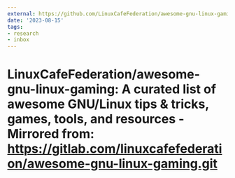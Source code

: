 ```yaml
---
external: https://github.com/LinuxCafeFederation/awesome-gnu-linux-gaming#graphics-cards
date: '2023-08-15'
tags:
- research
- inbox
---
```


# LinuxCafeFederation/awesome-gnu-linux-gaming: A curated list of awesome GNU/Linux tips & tricks, games, tools, and resources - Mirrored from: https://gitlab.com/linuxcafefederation/awesome-gnu-linux-gaming.git
